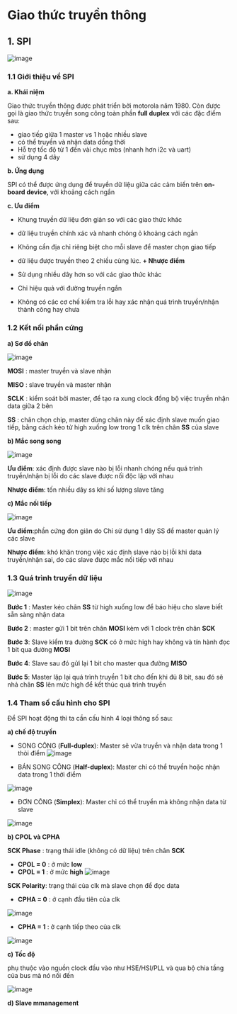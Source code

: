 # Giao thức truyền thông 
## 1. SPI 
![image](https://github.com/user-attachments/assets/2bb0d6df-899c-40e8-b7dd-6fe876522e76)

### 1.1 Giới thiệu về SPI
__a. Khái niệm__

Giao thức truyền thông được phát triển bởi motorola năm 1980. Còn được gọi là giao thức truyền song công toàn phần __full duplex__ với các đặc điểm sau: 
+ giao tiếp giữa 1 master vs 1 hoặc nhiều slave
+ có thể truyền và nhận data dồng thời
+ Hỗ trợ tốc độ từ 1 đến vài chục mbs (nhanh hơn i2c và uart)
+ sử dụng 4 dây

__b. Ứng dụng__

SPI có thể được ứng dụng để truyền dữ liệu giữa các cảm biến trên __on-board device__, với khoảng cách ngắn 

__c. Ưu điểm__

+ Khung truyền dữ liệu đơn giản so với các giao thức khác
+ dữ liệu truyền chính xác và nhanh chóng ỏ khoảng cách ngắn
+ Không cần địa chỉ riêng biệt cho mỗi slave để master chọn giao tiếp
+ dữ liệu được truyền theo 2 chiều cùng lúc.
__+ Nhược điểm__ 

+ Sử dụng nhiều dây hơn so với các giao thức khác
+ Chỉ hiệu quả với đường truyền ngắn
+ Không có các cơ chế kiểm tra lỗi hay xác nhận quá trình truyền/nhận thành công hay chưa 
### 1.2 Kết nối phần cứng
__a) Sơ đổ chân__

![image](https://github.com/user-attachments/assets/1284a1fb-33f3-4674-a329-3f26ec4426fa) 

__MOSI__ : master truyền và slave nhận 

__MISO__ : slave truyền và master nhận


__SCLK__ : kiểm soát bởi master, để tạo ra xung clock đồng bộ việc   truyền nhận data giữa 2 bên

__SS__ : chân chọn chip, master dùng chân này để xác định slave muốn giao tiếp, bằng cách kéo từ high xuống low trong 1 clk trên chân __SS__ của slave

__b) Mắc song song__ 

![image](https://github.com/user-attachments/assets/b35998fa-03f4-45e2-8c6a-1f2ae072165e)

__Ưu điểm__: xác định được slave nào bị lỗi nhanh chóng nếu quá trình truyền/nhận bị lỗi do  các slave được nối độc lập với nhau

__Nhược điểm__: tốn nhiều dây ss khi số lượng slave tăng

__c) Mắc nối tiếp__ 

![image](https://github.com/user-attachments/assets/3ee82686-49b8-42e0-b1c2-dc569b2e2e77)

__Ưu điểm__:phần cứng đon giản do Chỉ sử dụng 1 dây SS để master quản lý các slave

__Nhược điểm__: khó khăn trong việc xác định slave nào bị lỗi khi data truyền/nhận sai, do các slave được mắc nối tiếp với nhau

### 1.3 Quá trình truyền dữ liệu

![image](https://github.com/user-attachments/assets/36c91fa7-2898-40f3-a0b8-06c170e538bd)

__Bước 1__ : Master kéo chân __SS__ từ high xuống low để báo hiệu cho slave biết sẵn sàng nhận data

__Bước 2__ : master gửi 1 bit trên chân __MOSI__  kèm với 1 clock trên chân __SCK__ 

__Bước 3__: Slave kiểm tra đường __SCK__ có ở mức high hay không và tín hành đọc 1 bit qua đường __MOSI__

__Bước 4__: Slave sau đó gửi lại 1 bit cho master qua đường __MISO__

__Bước 5__: Master lặp lại quá trình truyền 1 bit cho đến khi đủ 8 bit, sau đó sẽ nhả chân __SS__  lên mức high để kết thúc quá trình truyền

### 1.4 Tham số cấu hình cho SPI
Để SPI hoạt động thì ta cần cấu hình 4 loại thông số sau:

__a) chế độ truyền__

+ SONG CÔNG (__Full-duplex__): Master sẽ vừa truyền và nhận data trong 1 thòi điểm
![image](https://github.com/user-attachments/assets/092df91e-97d4-4497-9765-1160ead3c8e8)

+ BÁN SONG CÔNG (__Half-duplex__): Master chỉ có thể truyền hoặc nhận data trong 1 thời điểm

![image](https://github.com/user-attachments/assets/2d508edb-ca9d-4b4a-aa15-beb7ffb853b3)

+ ĐƠN CÔNG (__Simplex__): Master chỉ có thể truyền mà không nhận data từ slave

![image](https://github.com/user-attachments/assets/10d04e7e-4476-4c7c-b567-0c6df1451777)

__b) CPOL và CPHA__

__SCK Phase__ : trạng thái idle (không có dữ liệu) trên chân __SCK__ 
+ __CPOL = 0__ : ở mức __low__
+ __CPOL = 1__ : ở mức __high__
![image](https://github.com/user-attachments/assets/30fbff03-5271-40de-8124-e9e55cba50dc)

__SCK Polarity__: trạng thái của clk mà slave chọn để đọc data

+ __CPHA = 0__ : ở cạnh đầu tiên của clk

![image](https://github.com/user-attachments/assets/018f963f-2e1a-4951-837e-df80bd7f4e89)
+ __CPHA = 1__ : ở cạnh tiếp theo của clk

![image](https://github.com/user-attachments/assets/4e116f1e-b2d0-4b60-b2e9-68c97cb6bd9d)

__c) Tốc độ__

phụ thuộc vào nguồn clock đầu vào như HSE/HSI/PLL và qua bộ chia tầng của bus mà nó nối đến

![image](https://github.com/user-attachments/assets/7c83f489-7e59-496e-932d-de1da97855d2)

__d) Slave mmanagement__


